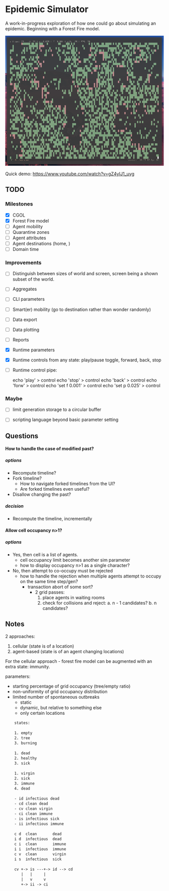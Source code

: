 Epidemic Simulator
==================

A work-in-progress exploration of how one could go about simulating an epidemic.
Beginning with a Forest Fire model.

![Screenshot](screenshot.png)

Quick demo: https://www.youtube.com/watch?v=gZ4yIJ1_uvg

TODO
----

### Milestones
- [x] CGOL
- [x] Forest Fire model
- [ ] Agent mobility
- [ ] Quarantine zones
- [ ] Agent attributes
- [ ] Agent destinations (home, )
- [ ] Domain time

### Improvements
- [ ] Distinguish between sizes of world and screen, screen being a shown
      subset of the world.
- [ ] Aggregates
- [ ] CLI parameters
- [ ] Smart(er) mobility (go to destination rather than wonder randomly)
- [ ] Data export
- [ ] Data plotting
- [ ] Reports
- [x] Runtime parameters
- [x] Runtime controls from any state: play/pause toggle, forward, back, stop
- [ ] Runtime control pipe:

    echo 'play' > control
    echo 'stop' > control
    echo 'back' > control
    echo 'forw' > control
    echo 'set f 0.001' > control
    echo 'set p 0.025' > control

### Maybe
- [ ] limit generation storage to a circular buffer
- [ ] scripting language beyond basic parameter setting


Questions
---------

#### How to handle the case of modified past?
##### options
- Recompute timeline?
- Fork timeline?
    - How to navigate forked timelines from the UI?
    - Are forked timelines even useful?
- Disallow changing the past?
##### decision
- Recompute the timeline, incrementally

#### Allow cell occupancy n>1?
##### options
- Yes, then cell is a list of agents.
    - cell occupancy limit becomes another sim parameter
    - how to display occupancy n>1 as a single character?
- No, then attempt to co-occupy must be rejected
    - how to handle the rejection when multiple agents attempt to occupy on the
      same time step/gen?
        - transaction abort of some sort?
            - 2 grid passes:
                1. place agents in waiting rooms
                2. check for collisions and reject:
                    a. n - 1 candidates?
                    b. n candidates?

Notes
-----

2 approaches:
1. cellular (state is of a location)
2. agent-based (state is of an agent changing locations)

For the cellular approach - forest fire model can be augmented with an extra
state: immunity.

parameters:
- starting percentage of grid occupancy (tree/empty ratio)
- non-uniformity of grid occupancy distribution
- limited number of spontaneous outbreaks
    - static
    - dynamic, but relative to something else
    - only certain locations

```
    states:

    1. empty
    2. tree
    3. burning

    1. dead
    2. healthy
    3. sick

    1. virgin
    2. sick
    3. immune
    4. dead

    - id infectious dead
    - cd clean dead
    - cv clean virgin
    - ci clean immune
    - is infectious sick
    - ii infectious immune

    c d  clean       dead
    i d  infectious  dead
    c i  clean       immune
    i i  infectious  immune
    c v  clean       virgin
    i s  infectious  sick

    cv +-> is ---+-> id --> cd
       |   |     |
       |   v     v
       +-> ii -> ci
```
